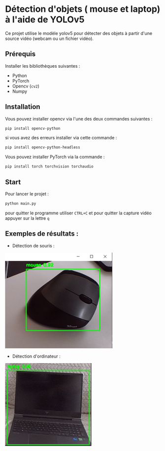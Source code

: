 # Détection d'objets ( mouse et laptop) à l'aide de YOLOv5

Ce projet utilise le modèle yolov5 pour détecter des objets à partir d'une source vidéo (webcam ou un fichier vidéo).

## Prérequis

Installer les bibliothèques suivantes :

- Python
- PyTorch
- Opencv (`cv2`)
- Numpy

## Installation 

Vous pouvez installer opencv via l'une des deux commandes suivantes : 
```bash
pip install opencv-python
```
si vous avez des erreurs installer via cette commande :  

```bash
pip install opencv-python-headless
```

Vous pouvez installer PyTorch via la commande :

```bash
pip install torch torchvision torchaudio
```

## Start 

Pour lancer le projet :
```bash
python main.py
```
pour quitter le programme utiliser ```CTRL+C``` et pour quitter la capture vidéo appuyer sur la lettre  ```q```

## Exemples de résultats : 

* Détection de souris :

![Détection d'objets - Exemple 1](help/images/detect_mouse.png)

* Détection d'ordinateur : 

![Détection d'objets - Exemple 2](help/images/laptop_detect.png)